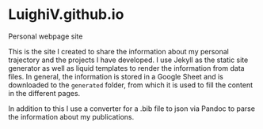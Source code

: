 # LuighiV.github.io
Personal webpage site

This is the site I created to share the information about my personal trajectory and the projects I have developed.
I use Jekyll as the static site generator as well as liquid templates to render the information from data files.
In general, the information is stored in a Google Sheet and is downloaded to the `generated` folder, from which
it is used to fill the content in the different pages.

In addition to this I use a converter for a .bib file to json via Pandoc to parse the information about my publications.
